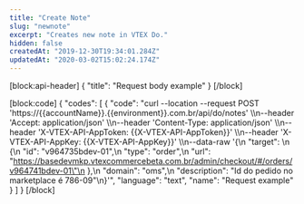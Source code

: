 ```yaml
---
title: "Create Note"
slug: "newnote"
excerpt: "Creates new note in VTEX Do."
hidden: false
createdAt: "2019-12-30T19:34:01.284Z"
updatedAt: "2020-03-02T15:02:24.174Z"
---
```

[block:api-header]
{
  "title": "Request body example"
}
[/block]

[block:code]
{
  "codes": [
    {
      "code": "curl --location --request POST 'https://{{accountName}}.{{environment}}.com.br/api/do/notes' \\\n--header 'Accept: application/json' \\\n--header 'Content-Type: application/json' \\\n--header 'X-VTEX-API-AppToken: {{X-VTEX-API-AppToken}}' \\\n--header 'X-VTEX-API-AppKey: {{X-VTEX-API-AppKey}}' \\\n--data-raw '{\n  \"target\": \n    {\n      \"id\": \"v964735bdev-01\",\n      \"type\": \"order\",\n      \"url\": \"https://basedevmkp.vtexcommercebeta.com.br/admin/checkout/#/orders/v964741bdev-01\"\n    },\n  \"domain\": \"oms\",\n  \"description\": \"Id do pedido no marketplace é 786-09\"\n}'",
      "language": "text",
      "name": "Request example"
    }
  ]
}
[/block]